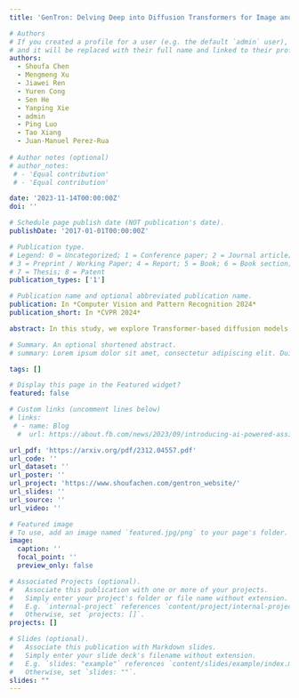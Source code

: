 ```yaml
---
title: 'GenTron: Delving Deep into Diffusion Transformers for Image and Video Generation'

# Authors
# If you created a profile for a user (e.g. the default `admin` user), write the username (folder name) here
# and it will be replaced with their full name and linked to their profile.
authors:
  - Shoufa Chen
  - Mengmeng Xu
  - Jiawei Ren
  - Yuren Cong
  - Sen He
  - Yanping Xie
  - admin
  - Ping Luo
  - Tao Xiang
  - Juan-Manuel Perez-Rua
  
# Author notes (optional)
# author_notes:
 # - 'Equal contribution'
 # - 'Equal contribution'

date: '2023-11-14T00:00:00Z'
doi: ''

# Schedule page publish date (NOT publication's date).
publishDate: '2017-01-01T00:00:00Z'

# Publication type.
# Legend: 0 = Uncategorized; 1 = Conference paper; 2 = Journal article;
# 3 = Preprint / Working Paper; 4 = Report; 5 = Book; 6 = Book section;
# 7 = Thesis; 8 = Patent
publication_types: ['1']

# Publication name and optional abbreviated publication name.
publication: In *Computer Vision and Pattern Recognition 2024*
publication_short: In *CVPR 2024*

abstract: In this study, we explore Transformer-based diffusion models for image and video generation. Despite the dominance of Transformer architectures in various fields due to their flexibility and scalability, the visual generative domain primarily utilizes CNN-based U-Net architectures, particularly in diffusion-based models. We introduce GenTron, a family of Generative models employing Transformer-based diffusion, to address this gap. Our initial step was to adapt Diffusion Transformers (DiTs) from class to text conditioning, a process involving thorough empirical exploration of the conditioning mechanism. We then scale GenTron from approximately 900M to over 3B parameters, observing significant improvements in visual quality. Furthermore, we extend GenTron to text-to-video generation, incorporating novel motion-free guidance to enhance video quality. In human evaluations against SDXL, GenTron achieves a 51.1% win rate in visual quality (with a 19.8% draw rate), and a 42.3% win rate in text alignment (with a 42.9% draw rate). GenTron also excels in the T2I-CompBench, underscoring its strengths in compositional generation. We believe this work will provide meaningful insights and serve as a valuable reference for future research.

# Summary. An optional shortened abstract.
# summary: Lorem ipsum dolor sit amet, consectetur adipiscing elit. Duis posuere tellus ac convallis placerat. Proin tincidunt magna sed ex sollicitudin condimentum.

tags: []

# Display this page in the Featured widget?
featured: false

# Custom links (uncomment lines below)
# links:
 # - name: Blog
  #  url: https://about.fb.com/news/2023/09/introducing-ai-powered-assistants-characters-and-creative-tools/

url_pdf: 'https://arxiv.org/pdf/2312.04557.pdf'
url_code: ''
url_dataset: ''
url_poster: ''
url_project: 'https://www.shoufachen.com/gentron_website/'
url_slides: ''
url_source: ''
url_video: ''

# Featured image
# To use, add an image named `featured.jpg/png` to your page's folder.
image:
  caption: ''
  focal_point: ''
  preview_only: false

# Associated Projects (optional).
#   Associate this publication with one or more of your projects.
#   Simply enter your project's folder or file name without extension.
#   E.g. `internal-project` references `content/project/internal-project/index.md`.
#   Otherwise, set `projects: []`.
projects: []

# Slides (optional).
#   Associate this publication with Markdown slides.
#   Simply enter your slide deck's filename without extension.
#   E.g. `slides: "example"` references `content/slides/example/index.md`.
#   Otherwise, set `slides: ""`.
slides: ""
---
```

